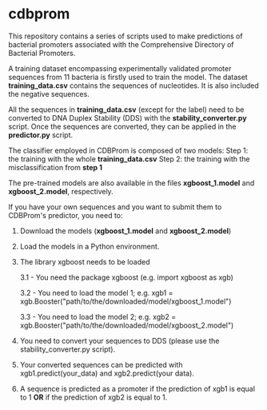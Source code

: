 # cdbprom

This repository contains a series of scripts used to make predictions of bacterial promoters associated with the Comprehensive Directory of Bacterial Promoters.

A training dataset encompassing experimentally validated promoter sequences from 11 bacteria is firstly used to train the model.
The dataset **training_data.csv** contains the sequences of nucleotides. It is also included the negative sequences.

All the sequences in **training_data.csv** (except for the label) need to be converted to DNA Duplex Stability (DDS) with the **stability_converter.py** script.
Once the sequences are converted, they can be applied in the **predictor.py** script.

The classifier employed in CDBProm is composed of two models:
 Step 1: the training with the whole **training_data.csv**
 Step 2: the training with the misclassification from **step 1**

The pre-trained models are also available in the files **xgboost_1.model** and **xgboost_2.model**, respectively.

If you have your own sequences and you want to submit them to CDBProm's predictor, you need to:
 1. Download the models (**xgboost_1.model** and **xgboost_2.model**)
 2. Load the models in a Python environment.
 3. The library xgboost needs to be loaded
    
    
    3.1 - You need the package xgboost (e.g. import xgboost as xgb)
    
    3.2 - You need to load the model 1; e.g. xgb1 = xgb.Booster("path/to/the/downloaded/model/xgboost_1.model")
    
    3.3 - You need to load the model 2; e.g. xgb2 = xgb.Booster("path/to/the/downloaded/model/xgboost_2.model")
    
 5. You need to convert your sequences to DDS (please use the stability_converter.py script).
 6. Your converted sequences can be predicted with xgb1.predict(your_data) and xgb2.predict(your data).
 7. A sequence is predicted as a promoter if the prediction of xgb1 is equal to 1 **OR** if the prediction of xgb2 is equal to 1.
     

